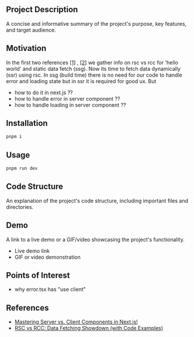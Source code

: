 <h2 id="project-description">Project Description</h2>
<p>A concise and informative summary of the project's purpose, key features, and target audience.</p>

<h2 id="motivation">Motivation</h2>
In the first two references <a href='#ref1'>[1]</a> , <a href='#ref2'>[2]</a> we gather info on rsc vs rcc for 'hello world' and static data fetch (ssg). Now its time to fetch data dynamically (ssr) using rsc. In ssg (build time) there is no need for our code to handle error and loading state but in ssr it is required for good ux. But 

<ul>
<li>how to do it in next.js ??</li>
<li>how to handle error in server component ??</li>
<li>how to handle loading in server component ??</li>
</ul>


<h2 id="installation">Installation</h2>

```bash
pnpm i
```


<h2 id="usage">Usage</h2>

```bash
pnpm run dev
```



<h2 id="code-structure">Code Structure</h2>
<p>An explanation of the project's code structure, including important files and directories.</p>

<h2 id="demo">Demo</h2>
<p>A link to a live demo or a GIF/video showcasing the project's functionality.</p>
<ul>
    <li>Live demo link</li>
    <li>GIF or video demonstration</li>
</ul>

<h2 id="points-of-interest">Points of Interest</h2>
<ul>
    <li>why error.tsx has "use client"</li>
    
</ul>

<h2 id="references">References</h2>
<ul>
    <li id='ref1'><a href='https://youtu.be/7WhcpereZkQ'>Mastering Server vs. Client Components in Next.js! </a></li>
    <li id='ref2'><a href='https://youtu.be/ck8ZEuPmhSM'> RSC vs RCC: Data Fetching Showdown (with Code Examples) </a></li>
</ul>

